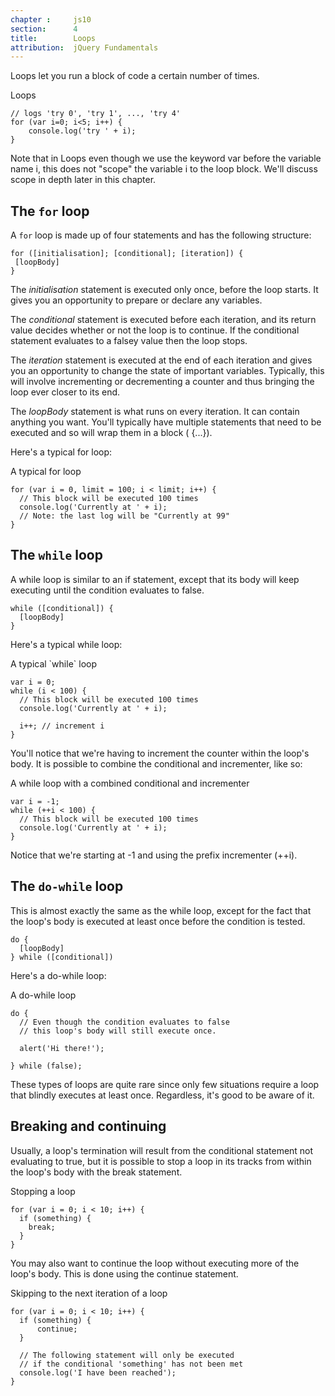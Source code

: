 ```yaml
---
chapter :     js10
section:      4
title:        Loops
attribution:  jQuery Fundamentals
---
```

Loops let you run a block of code a certain number of times.

<div class="example" markdown="1">
Loops

    // logs 'try 0', 'try 1', ..., 'try 4'
    for (var i=0; i<5; i++) {
        console.log('try ' + i);
    }
</div>

<p class="note">Note that in Loops even though we use the keyword var before
the variable name i, this does not "scope" the variable i to the loop block.
We'll discuss scope in depth later in this chapter.</p>

## The `for` loop

A `for` loop is made up of four statements and has the following structure:

    for ([initialisation]; [conditional]; [iteration]) {
     [loopBody]
    }

The _initialisation_ statement is executed only once, before the loop starts. It
gives you an opportunity to prepare or declare any variables.

The _conditional_ statement is executed before each iteration, and its return
value decides whether or not the loop is to continue. If the conditional
statement evaluates to a falsey value then the loop stops.

The _iteration_ statement is executed at the end of each iteration and gives you
an opportunity to change the state of important variables. Typically, this will
involve incrementing or decrementing a counter and thus bringing the loop ever
closer to its end.

The _loopBody_ statement is what runs on every iteration. It can contain anything
you want. You'll typically have multiple statements that need to be executed
and so will wrap them in a block ( {...}).

Here's a typical for loop:

<div class="example" markdown="1">
A typical for loop

    for (var i = 0, limit = 100; i < limit; i++) {
      // This block will be executed 100 times
      console.log('Currently at ' + i);
      // Note: the last log will be "Currently at 99"
    }
</div>

## The `while` loop

A while loop is similar to an if statement, except that its body will keep
executing until the condition evaluates to false.

    while ([conditional]) {
      [loopBody]
    }

Here's a typical while loop:

<div class="example" markdown="1">
A typical `while` loop

    var i = 0;
    while (i < 100) {
      // This block will be executed 100 times
      console.log('Currently at ' + i);

      i++; // increment i
    }
</div>

You'll notice that we're having to increment the counter within the loop's
body. It is possible to combine the conditional and incrementer, like so:

<div class="example" markdown="1">
A while loop with a combined conditional and incrementer

    var i = -1;
    while (++i < 100) {
      // This block will be executed 100 times
      console.log('Currently at ' + i);
    }
</div>

Notice that we're starting at -1 and using the prefix incrementer (++i).

## The `do-while` loop

This is almost exactly the same as the while loop, except for the fact that the
loop's body is executed at least once before the condition is tested.

    do {
      [loopBody]
    } while ([conditional])

Here's a do-while loop:

<div class="example" markdown="1">
A do-while loop

    do {
      // Even though the condition evaluates to false
      // this loop's body will still execute once.

      alert('Hi there!');

    } while (false);
</div>

These types of loops are quite rare since only few situations require a loop
that blindly executes at least once. Regardless, it's good to be aware of it.

## Breaking and continuing

Usually, a loop's termination will result from the conditional statement not
evaluating to true, but it is possible to stop a loop in its tracks from within
the loop's body with the break statement.

<div class="example" markdown="1">
Stopping a loop

    for (var i = 0; i < 10; i++) {
      if (something) {
        break;
      }
    }
</div>

You may also want to continue the loop without executing more of the loop's
body. This is done using the continue statement.

<div class="example" markdown="1">
Skipping to the next iteration of a loop

    for (var i = 0; i < 10; i++) {
      if (something) {
          continue;
      }

      // The following statement will only be executed
      // if the conditional 'something' has not been met
      console.log('I have been reached');
    }
</div>
